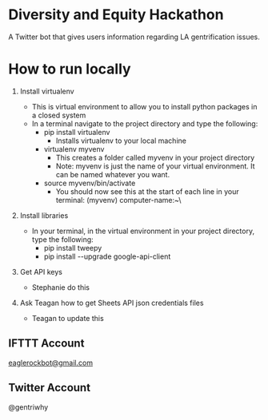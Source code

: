 # Diversity and Equity Hackathon 
A Twitter bot that gives users information regarding LA gentrification issues.

# How to run locally
1. Install virtualenv
    - This is virtual environment to allow you to install python packages in a closed system
    - In a terminal navigate to the project directory and type the following:
        - pip install virtualenv
            - Installs virtualenv to your local machine
        - virtualenv myvenv
            - This creates a folder called myvenv in your project directory
            - Note: myvenv is just the name of your virtual environment. It can be named whatever you want.
        - source myvenv/bin/activate
            - You should now see this at the start of each line in your terminal: (myvenv) computer-name:~\

2. Install libraries
    - In your terminal, in the virtual environment in your project directory, type the following:
        - pip install tweepy
        - pip install --upgrade google-api-client

3. Get API keys
    - Stephanie do this

4. Ask Teagan how to get Sheets API json credentials files
    - Teagan to update this


## IFTTT Account
eaglerockbot@gmail.com

## Twitter Account
@gentriwhy
